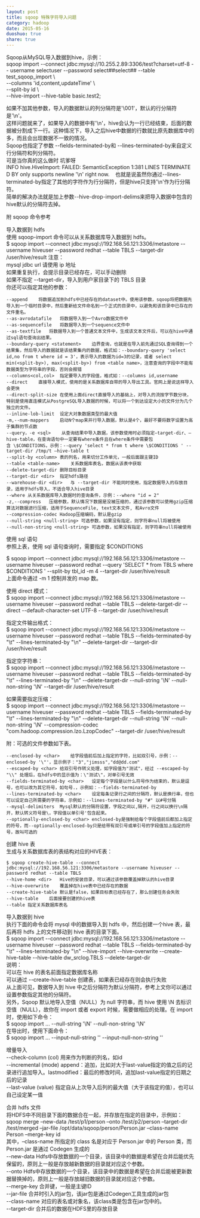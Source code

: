 ```yaml
---
layout: post
title: sqoop 特殊字符导入问题
category: hadoop
date: 2015-05-16
duoshuo: true
share: true
---
```

Sqoop从MySQL导入数据到hive，示例：  
sqoop import --connect  jdbc:mysql://10.255.2.89:3306/test?charset=utf-8 --  username selectuser --password select##select##  --table test_sqoop_import \  
--columns 'id,content,updateTime' \  
--split-by id \  
--hive-import --hive-table basic.test2;  

如果不加其他参数，导入的数据默认的列分隔符是'\001'，默认的行分隔符是'\n'。  
这样问题就来了，如果导入的数据中有'\n'，hive会认为一行已经结束，后面的数据被分割成下一行。这种情况下，导入之后hive中数据的行数就比原先数据库中的多，而且会出现数据不一致的情况。  
Sqoop也指定了参数 --fields-terminated-by和 --lines-terminated-by来自定义行分隔符和列分隔符。  
可是当你真的这么做时 坑爹呀  
INFO hive.HiveImport: FAILED: SemanticException 1:381 LINES TERMINATED BY only supports newline '\n' right now.    
也就是说虽然你通过--lines-terminated-by指定了其他的字符作为行分隔符，但是hive只支持'\n'作为行分隔符。  
简单的解决办法就是加上参数--hive-drop-import-delims来把导入数据中包含的hive默认的分隔符去掉。  

附 sqoop 命令参考  
  
导入数据到 hdfs  
使用 sqoop-import 命令可以从关系数据库导入数据到 hdfs。  
$ sqoop import --connect jdbc:mysql://192.168.56.121:3306/metastore --username hiveuser --password redhat --table TBLS --target-dir /user/hive/result
注意：  
mysql jdbc url 请使用 ip 地址  
如果重复执行，会提示目录已经存在，可以手动删除  
如果不指定 --target-dir，导入到用户家目录下的 TBLS 目录  
你还可以指定其他的参数：  

	--append	将数据追加到hdfs中已经存在的dataset中。使用该参数，sqoop将把数据先导入到一个临时目录中，然后重新给文件命名到一个正式的目录中，以避免和该目录中已存在的文件重名。  
	--as-avrodatafile	将数据导入到一个Avro数据文件中  
	--as-sequencefile	将数据导入到一个sequence文件中  
	--as-textfile	将数据导入到一个普通文本文件中，生成该文本文件后，可以在hive中通过sql语句查询出结果。  
	--boundary-query <statement>	边界查询，也就是在导入前先通过SQL查询得到一个结果集，然后导入的数据就是该结果集内的数据，格式如：--boundary-query 'select id,no from t where id = 3'，表示导入的数据为id=3的记录，或者 select min(<split-by>), max(<split-by>) from <table name>，注意查询的字段中不能有数据类型为字符串的字段，否则会报错
	--columns<col,col>	指定要导入的字段值，格式如：--columns id,username
	--direct	直接导入模式，使用的是关系数据库自带的导入导出工具。官网上是说这样导入会更快
	--direct-split-size	在使用上面direct直接导入的基础上，对导入的流按字节数分块，特别是使用直连模式从PostgreSQL导入数据的时候，可以将一个到达设定大小的文件分为几个独立的文件。
	--inline-lob-limit	设定大对象数据类型的最大值
	-m,--num-mappers	启动N个map来并行导入数据，默认是4个，最好不要将数字设置为高于集群的节点数
	--query，-e <sql>	从查询结果中导入数据，该参数使用时必须指定–target-dir、–hive-table，在查询语句中一定要有where条件且在where条件中需要包含 \$CONDITIONS，示例：--query 'select * from t where \$CONDITIONS ' --target-dir /tmp/t –hive-table t
	--split-by <column>	表的列名，用来切分工作单元，一般后面跟主键ID
	--table <table-name>	关系数据库表名，数据从该表中获取
	--delete-target-dir	删除目标目录
	--target-dir <dir>	指定hdfs路径
	--warehouse-dir <dir>	与 --target-dir 不能同时使用，指定数据导入的存放目录，适用于hdfs导入，不适合导入hive目录
	--where	从关系数据库导入数据时的查询条件，示例：--where "id = 2"
	-z,--compress	压缩参数，默认情况下数据是没被压缩的，通过该参数可以使用gzip压缩算法对数据进行压缩，适用于SequenceFile, text文本文件, 和Avro文件
	--compression-codec	Hadoop压缩编码，默认是gzip
	--null-string <null-string>	可选参数，如果没有指定，则字符串null将被使用
	--null-non-string <null-string>	可选参数，如果没有指定，则字符串null将被使用

使用 sql 语句  
参照上表，使用 sql 语句查询时，需要指定 $CONDITIONS  

$ sqoop import --connect jdbc:mysql://192.168.56.121:3306/metastore --username hiveuser --password redhat --query 'SELECT * from TBLS where \$CONDITIONS ' --split-by tbl_id -m 4 --target-dir /user/hive/result  
	上面命令通过 -m 1 控制并发的 map 数。

使用 direct 模式：  
$ sqoop import --connect jdbc:mysql://192.168.56.121:3306/metastore --username hiveuser --password redhat --table TBLS --delete-target-dir --direct --default-character-set UTF-8 --target-dir /user/hive/result

指定文件输出格式：  
$ sqoop import --connect jdbc:mysql://192.168.56.121:3306/metastore --username hiveuser --password redhat --table TBLS --fields-terminated-by "\t" --lines-terminated-by "\n" --delete-target-dir  --target-dir /user/hive/result

指定空字符串：  
$ sqoop import --connect jdbc:mysql://192.168.56.121:3306/metastore --username hiveuser --password redhat --table TBLS --fields-terminated-by "\t" --lines-terminated-by "\n" --delete-target-dir --null-string '\\N' --null-non-string '\\N' --target-dir /user/hive/result

如果需要指定压缩：    
$ sqoop import --connect jdbc:mysql://192.168.56.121:3306/metastore --username hiveuser --password redhat --table TBLS --fields-terminated-by "\t" --lines-terminated-by "\n" --delete-target-dir --null-string '\\N' --null-non-string '\\N' --compression-codec "com.hadoop.compression.lzo.LzopCodec" --target-dir /user/hive/result  

附：可选的文件参数如下表。   

	--enclosed-by <char>	给字段值前后加上指定的字符，比如双引号，示例：--enclosed-by '\"'，显示例子："3","jimsss","dd@dd.com"
	--escaped-by <char>	给双引号作转义处理，如字段值为"测试"，经过 --escaped-by "\\" 处理后，在hdfs中的显示值为：\"测试\"，对单引号无效
	--fields-terminated-by <char>	设定每个字段是以什么符号作为结束的，默认是逗号，也可以改为其它符号，如句号.，示例如：--fields-terminated-by
	--lines-terminated-by <char>	设定每条记录行之间的分隔符，默认是换行串，但也可以设定自己所需要的字符串，示例如：--lines-terminated-by "#" 以#号分隔
	--mysql-delimiters	Mysql默认的分隔符设置，字段之间以,隔开，行之间以换行\n隔开，默认转义符号是\，字段值以单引号'包含起来。
	--optionally-enclosed-by <char>	enclosed-by是强制给每个字段值前后都加上指定的符号，而--optionally-enclosed-by只是给带有双引号或单引号的字段值加上指定的符号，故叫可选的

 创建 hive 表  
生成与关系数据库表的表结构对应的HIVE表：  
	
	$ sqoop create-hive-table --connect jdbc:mysql://192.168.56.121:3306/metastore --username hiveuser --password redhat --table TBLS 
	--hive-home <dir>	Hive的安装目录，可以通过该参数覆盖掉默认的hive目录
	--hive-overwrite	覆盖掉在hive表中已经存在的数据
	--create-hive-table	默认是false，如果目标表已经存在了，那么创建任务会失败
	--hive-table	后面接要创建的hive表
	--table	指定关系数据库表名
 导入数据到 hive  
执行下面的命令会将 mysql 中的数据导入到 hdfs 中，然后创建一个hive 表，最后再将 hdfs 上的文件移动到 hive 表的目录下面。  
$ sqoop import --connect jdbc:mysql://192.168.56.121:3306/metastore --username hiveuser --password redhat --table TBLS --fields-terminated-by "\t" --lines-terminated-by "\n" --hive-import --hive-overwrite --create-hive-table --hive-table dw_srclog.TBLS --delete-target-dir  
说明：  
可以在 hive 的表名前面指定数据库名称  
可以通过 --create-hive-table 创建表，如果表已经存在则会执行失败  
从上面可见，数据导入到 hive 中之后分隔符为默认分隔符，参考上文你可以通过设置参数指定其他的分隔符。  
另外，Sqoop 默认地导入空值（NULL）为 null 字符串，而 hive 使用 \N 去标识空值（NULL），故你在 import 或者 export 时候，需要做相应的处理。在 import 时，使用如下命令：  
$ sqoop import  ... --null-string '\\N' --null-non-string '\\N'  
在导出时，使用下面命令：  
$ sqoop import  ... --input-null-string '' --input-null-non-string ''

增量导入  
--check-column (col)	用来作为判断的列名，如id  
--incremental (mode)	append：追加，比如对大于last-value指定的值之后的记录进行追加导入。lastmodified：最后的修改时间，追加last-value指定的日期之后的记录  
--last-value (value)	指定自从上次导入后列的最大值（大于该指定的值），也可以自己设定某一值

 合并 hdfs 文件  
将HDFS中不同目录下面的数据合在一起，并存放在指定的目录中，示例如：  
sqoop merge –new-data /test/p1/person –onto /test/p2/person –target-dir /test/merged –jar-file /opt/data/sqoop/person/Person.jar –class-name Person –merge-key id  
其中，–class-name 所指定的 class 名是对应于 Person.jar 中的 Person 类，而 Person.jar 是通过 Codegen 生成的  
--new-data <path>	Hdfs中存放数据的一个目录，该目录中的数据是希望在合并后能优先保留的，原则上一般是存放越新数据的目录就对应这个参数。  
--onto <path>	Hdfs中存放数据的一个目录，该目录中的数据是希望在合并后能被更新数据替换掉的，原则上一般是存放越旧数据的目录就对应这个参数。  
--merge-key <col>	合并键，一般是主键ID  
--jar-file <file>	合并时引入的jar包，该jar包是通过Codegen工具生成的jar包  
--class-name <class>	对应的表名或对象名，该class类是包含在jar包中的。  
--target-dir <path>	合并后的数据在HDFS里的存放目录  

